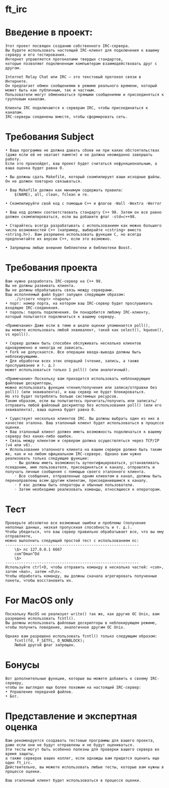 # ft_irc

# Введение в проект:
	Этот проект посвящен созданию собственного IRC-сервера.
	Вы будете использовать настоящий IRC-клиент для подключения к вашему серверу и его тестирования.
	Интернет управляется протоколами твердых стандартов,
	которые позволяют подключенным компьютерам взаимодействовать друг с другом.

	Internet Relay Chat или IRC — это текстовый протокол связи в Интернете.
	Он предлагает обмен сообщениями в режиме реального времени, который может быть как публичным, так и частным.
	Пользователи могут обмениваться прямыми сообщениями и присоединяться к групповым каналам.

	Клиенты IRC подключаются к серверам IRC, чтобы присоединиться к каналам.
	IRC-серверы соединены вместе, чтобы сформировать сеть.

# Требования Subject
	• Ваша программа не должна давать сбоев ни при каких обстоятельствах (даже если ей не хватает памяти) и не должна неожиданно завершать работу.
	Если это произойдет, ваш проект будет считаться нефункциональным, а ваша оценка будет равна 0.

	• Вы должны сдать Makefile, который скомпилирует ваши исходные файлы. Он не должен повторно связываться.

	• Ваш Makefile должен как минимум содержать правила:
		$(NAME), all, clean, fclean и re.

	• Скомпилируйте свой код с помощью C++ и флагов -Wall -Wextra -Werror

	• Ваш код должен соответствовать стандарту C++ 98. Затем он все равно должен скомпилироваться, если вы добавите флаг -std=c++98.

	• Старайтесь всегда разрабатывать с использованием как можно большего числа возможностей C++ (например, выбирайте <cstring> вместо <string.h>). Вам разрешено использовать функции C, но всегда предпочитайте их версии C++, если это возможно.

	• Запрещены любые внешние библиотеки и библиотеки Boost.

# Требования проекта
	Вам нужно разработать IRC-сервер на C++ 98.
	Вы не должны развивать клиента.
	Вы не должны обрабатывать связь между серверами.
	Ваш исполняемый файл будет запущен следующим образом:
		./ircserv <порт> <пароль>
	• порт: номер порта, на котором ваш IRC-сервер будет прослушивать входящие IRC-соединения.
	• пароль: пароль подключения. Он понадобится любому IRC-клиенту, который попытается подключиться к вашему серверу.

	<Примечание> Даже если в теме и шкале оценки упоминается poll(),
	вы можете использовать любой эквивалент, такой как select(), kqueue(), vs epoll().

	• Сервер должен быть способен обслуживать несколько клиентов одновременно и никогда не зависать.
	• Fork не допускается. Все операции ввода-вывода должны быть неблокирующими.
	• Для обработки всех этих операций (чтение, запись, а также прослушивание и т. д.)
	может использоваться только 1 poll() (или аналогичный).

	<Примечание> Поскольку вам приходится использовать неблокирующие файловые дескрипторы,
	можно использовать функции чтения/получения или записи/отправки без poll() (или эквивалента), и ваш сервер не будет блокироваться.
	Но это будет потреблять больше системных ресурсов.
	Таким образом, если вы попытаетесь прочитать/получить или записать/отправить любой файловый дескриптор без использования poll() (или его эквивалента), ваша оценка будет равна 0.

	• Существует несколько клиентов IRC. Вы должны выбрать один из них в качестве эталона. Ваш эталонный клиент будет использоваться в процессе оценки.
	• Ваш эталонный клиент должен иметь возможность подключаться к вашему серверу без каких-либо ошибок.
	• Связь между клиентом и сервером должна осуществляться через TCP/IP (v4 или v6).
	• Использование эталонного клиента на вашем сервере должно быть таким же, как и на любом официальном IRC-сервере. Однако вам нужно реализовать только следующие функции:
		◦ Вы должны иметь возможность аутентифицироваться, устанавливать псевдоним, имя пользователя, присоединяться к каналу, отправлять и получать личные сообщения с помощью своего эталонного клиента.
		◦ Все сообщения, отправленные одним клиентом в канал, должны быть перенаправлены всем другим клиентам, присоединившимся к каналу.
		◦ У вас должны быть операторы и обычные пользователи.
		◦ Затем необходимо реализовать команды, относящиеся к операторам.

# Тест
	Проверьте абсолютно все возможные ошибки и проблемы (получение неполных данных, низкая пропускная способность и т. д.).
	Чтобы убедиться, что ваш сервер правильно обрабатывает все, что вы ему отправляете,
	можно выполнить следующий простой тест с использованием nc:
	-----------------------------------------------------------
		\$> nc 127.0.0.1 6667
		com^Dman^Dd
		\$>
	-----------------------------------------------------------
	Используйте ctrl+D, чтобы отправить команду в несколько частей: «com», затем «man», затем «d\n».
	Чтобы обработать команду, вы должны сначала агрегировать полученные пакеты, чтобы восстановить их.

# For MacOS only
	Поскольку MacOS не реализует write() так же, как другие ОС Unix, вам разрешено использовать fcntl().
	Вы должны использовать файловые дескрипторы в неблокирующем режиме, чтобы получить поведение, аналогичное другим ОС Unix.

	Однако вам разрешено использовать fcntl() только следующим образом:
		fcntl(fd, F_SETFL, O_NONBLOCK);
		Любой другой флаг запрещен.

# Бонусы
	Вот дополнительные функции, которые вы можете добавить к своему IRC-серверу,
	чтобы он выглядел еще более похожим на настоящий IRC-сервер:
	• Управление передачей файлов.
	• Бот.

# Представление и экспертная оценка
	Вам рекомендуется создавать тестовые программы для вашего проекта,
	даже если они не будут отправлены и не будут оцениваться.
	Эти тесты могут быть особенно полезны для проверки вашего сервера во время защиты,
	а также серверов ваших коллег, если однажды вам придется оценить еще один ft_irc.
	Действительно, вы можете использовать любые тесты, которые вам нужны в процессе оценки.

	Ваш эталонный клиент будет использоваться в процессе оценки.
